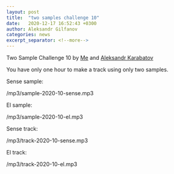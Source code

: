 ```yaml
---
layout: post
title:  "two samples challenge 10"
date:   2020-12-17 16:52:43 +0300
author: Aleksandr Gilfanov
categories: news
excerpt_separator: <!--more-->
---
```

Two Sample Challenge 10 by
[Me](https://github.com/aleksandrgilfanov) and
[Aleksandr Karabatov](https://github.com/elektron314)

You have only one hour to make a track using only two samples.
<!--more-->

Sense sample:

/mp3/sample-2020-10-sense.mp3

El sample:

/mp3/sample-2020-10-el.mp3

Sense track:

/mp3/track-2020-10-sense.mp3

El track:

/mp3/track-2020-10-el.mp3
